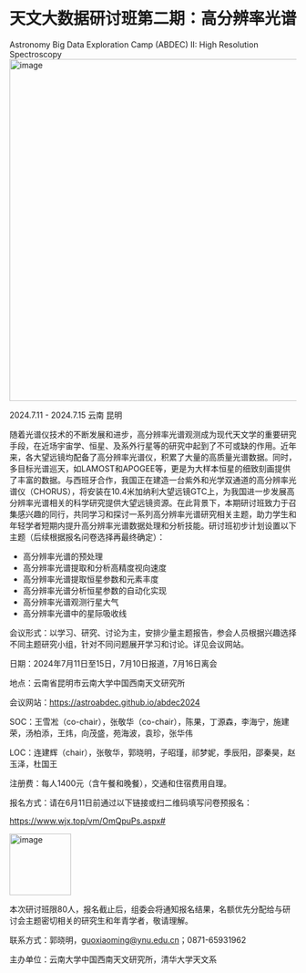 # 天文大数据研讨班第二期：高分辨率光谱

Astronomy Big Data Exploration Camp (ABDEC) II: High Resolution Spectroscopy
<img width="600" alt="image" src="https://github.com/astroabdec/abdec2024/assets/169548258/41829105-dc25-4f70-8b05-7141de3d0d9f">

2024.7.11 - 2024.7.15 云南 昆明

随着光谱仪技术的不断发展和进步，高分辨率光谱观测成为现代天文学的重要研究手段，在近场宇宙学、恒星、及系外行星等的研究中起到了不可或缺的作用。近年来，各大望远镜均配备了高分辨率光谱仪，积累了大量的高质量光谱数据。同时，多目标光谱巡天，如LAMOST和APOGEE等，更是为大样本恒星的细致刻画提供了丰富的数据。与西班牙合作，我国正在建造一台紫外和光学双通道的高分辨率光谱仪（CHORUS），将安装在10.4米加纳利大望远镜GTC上，为我国进一步发展高分辨率光谱相关的科学研究提供大望远镜资源。在此背景下，本期研讨班致力于召集感兴趣的同行，共同学习和探讨一系列高分辨率光谱研究相关主题，助力学生和年轻学者短期内提升高分辨率光谱数据处理和分析技能。研讨班初步计划设置以下主题（后续根据报名问卷选择再最终确定）：

- 高分辨率光谱的预处理
- 高分辨率光谱提取和分析高精度视向速度
- 高分辨率光谱提取恒星参数和元素丰度
- 高分辨率光谱分析恒星参数的自动化实现
- 高分辨率光谱观测行星大气
- 高分辨率光谱中的星际吸收线

会议形式：以学习、研究、讨论为主，安排少量主题报告，参会人员根据兴趣选择不同主题研究小组，针对不同问题展开学习和讨论。详见会议网站。

日期：2024年7月11日至15日，7月10日报道，7月16日离会

地点：云南省昆明市云南大学中国西南天文研究所

会议网站：https://astroabdec.github.io/abdec2024

SOC：王雪凇（co-chair），张敬华（co-chair），陈果，丁源森，李海宁，施建荣，汤柏添，王炜，向茂盛，苑海波，袁珍，张华伟

LOC：连建辉（chair），张敬华，郭晓明，子昭瑾，祁梦妮，季辰阳，邵秦昊，赵玉泽，杜国王

注册费：每人1400元（含午餐和晚餐），交通和住宿费用自理。

报名方式：请在6月11日前通过以下链接或扫二维码填写问卷预报名：

https://www.wjx.top/vm/OmQpuPs.aspx# 

<img width="108" alt="image" src="https://github.com/astroabdec/abdec2024/assets/169548258/1f4bbf49-5c0e-4a19-a410-18f24fd97aaf">

本次研讨班限80人，报名截止后，组委会将通知报名结果，名额优先分配给与研讨会主题密切相关的研究生和年青学者，敬请理解。

联系方式：郭晓明，guoxiaoming@ynu.edu.cn；0871-65931962 

主办单位：云南大学中国西南天文研究所，清华大学天文系



